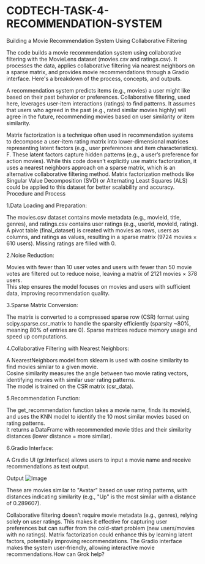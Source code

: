 # CODTECH-TASK-4-RECOMMENDATION-SYSTEM


Building a Movie Recommendation System Using Collaborative Filtering

The code builds a movie recommendation system using collaborative filtering with the MovieLens dataset (movies.csv and ratings.csv). It processes the data, applies collaborative filtering via nearest neighbors on a sparse matrix, and provides movie recommendations through a Gradio interface. Here's a breakdown of the process, concepts, and outputs.<br/>

A recommendation system predicts items (e.g., movies) a user might like based on their past behavior or preferences. Collaborative filtering, used here, leverages user-item interactions (ratings) to find patterns. It assumes that users who agreed in the past (e.g., rated similar movies highly) will agree in the future, recommending movies based on user similarity or item similarity.<br/>

Matrix factorization is a technique often used in recommendation systems to decompose a user-item rating matrix into lower-dimensional matrices representing latent factors (e.g., user preferences and item characteristics). F. These latent factors capture hidden patterns (e.g., a user’s preference for action movies). While this code doesn’t explicitly use matrix factorization, it uses a nearest neighbors approach on a sparse matrix, which is an alternative collaborative filtering method. Matrix factorization methods like Singular Value Decomposition (SVD) or Alternating Least Squares (ALS) could be applied to this dataset for better scalability and accuracy.<br/>
Procedure and Process<br/>

1.Data Loading and Preparation:<br/>

The movies.csv dataset contains movie metadata (e.g., movieId, title, genres), and ratings.csv contains user ratings (e.g., userId, movieId, rating).<br/>
A pivot table (final_dataset) is created with movies as rows, users as columns, and ratings as values, resulting in a sparse matrix (9724 movies × 610 users). Missing ratings are filled with 0.<br/>


2.Noise Reduction:<br/>

Movies with fewer than 10 user votes and users with fewer than 50 movie votes are filtered out to reduce noise, leaving a matrix of 2121 movies × 378 users.<br/>
This step ensures the model focuses on movies and users with sufficient data, improving recommendation quality.<br/>


3.Sparse Matrix Conversion:<br/>

The matrix is converted to a compressed sparse row (CSR) format using scipy.sparse.csr_matrix to handle the sparsity efficiently (sparsity ~80%, meaning 80% of entries are 0).
Sparse matrices reduce memory usage and speed up computations.<br/>


4.Collaborative Filtering with Nearest Neighbors:<br/>

A NearestNeighbors model from sklearn is used with cosine similarity to find movies similar to a given movie.<br/>
Cosine similarity measures the angle between two movie rating vectors, identifying movies with similar user rating patterns.<br/>
The model is trained on the CSR matrix (csr_data).<br/>


5.Recommendation Function:<br/>

The get_recommendation function takes a movie name, finds its movieId, and uses the KNN model to identify the 10 most similar movies based on rating patterns.<br/>
It returns a DataFrame with recommended movie titles and their similarity distances (lower distance = more similar).<br/>


6.Gradio Interface:<br/>

A Gradio UI (gr.Interface) allows users to input a movie name and receive recommendations as text output.<br/>



Output
![Image](https://github.com/user-attachments/assets/f8fd2fe0-e9d4-4b9a-baae-0b8d0a5d389d)

These are movies similar to "Avatar" based on user rating patterns, with distances indicating similarity (e.g., "Up" is the most similar with a distance of 0.289607).<br/>

Collaborative filtering doesn’t require movie metadata (e.g., genres), relying solely on user ratings. This makes it effective for capturing user preferences but can suffer from the cold-start problem (new users/movies with no ratings). Matrix factorization could enhance this by learning latent factors, potentially improving recommendations. The Gradio interface makes the system user-friendly, allowing interactive movie recommendations.How can Grok help?
